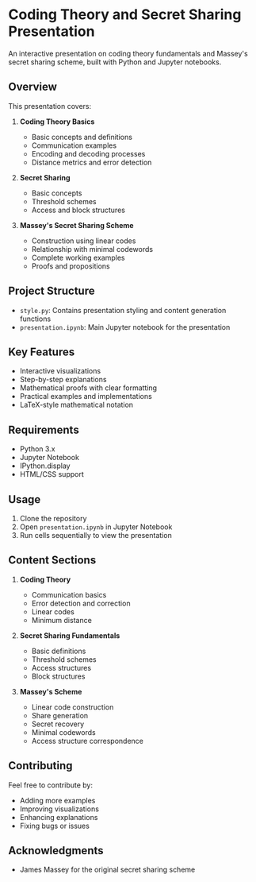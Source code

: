# Coding Theory and Secret Sharing Presentation

An interactive presentation on coding theory fundamentals and Massey's secret sharing scheme, built with Python and Jupyter notebooks.

## Overview

This presentation covers:

1. **Coding Theory Basics**
   - Basic concepts and definitions
   - Communication examples
   - Encoding and decoding processes
   - Distance metrics and error detection

2. **Secret Sharing**
   - Basic concepts
   - Threshold schemes
   - Access and block structures

3. **Massey's Secret Sharing Scheme**
   - Construction using linear codes
   - Relationship with minimal codewords
   - Complete working examples
   - Proofs and propositions

## Project Structure

- `style.py`: Contains presentation styling and content generation functions
- `presentation.ipynb`: Main Jupyter notebook for the presentation

## Key Features

- Interactive visualizations
- Step-by-step explanations
- Mathematical proofs with clear formatting
- Practical examples and implementations
- LaTeX-style mathematical notation

## Requirements

- Python 3.x
- Jupyter Notebook
- IPython.display
- HTML/CSS support

## Usage

1. Clone the repository
2. Open `presentation.ipynb` in Jupyter Notebook
3. Run cells sequentially to view the presentation

## Content Sections

1. **Coding Theory**
   - Communication basics
   - Error detection and correction
   - Linear codes
   - Minimum distance

2. **Secret Sharing Fundamentals**
   - Basic definitions
   - Threshold schemes
   - Access structures
   - Block structures

3. **Massey's Scheme**
   - Linear code construction
   - Share generation
   - Secret recovery
   - Minimal codewords
   - Access structure correspondence

## Contributing

Feel free to contribute by:
- Adding more examples
- Improving visualizations
- Enhancing explanations
- Fixing bugs or issues



## Acknowledgments

- James Massey for the original secret sharing scheme
